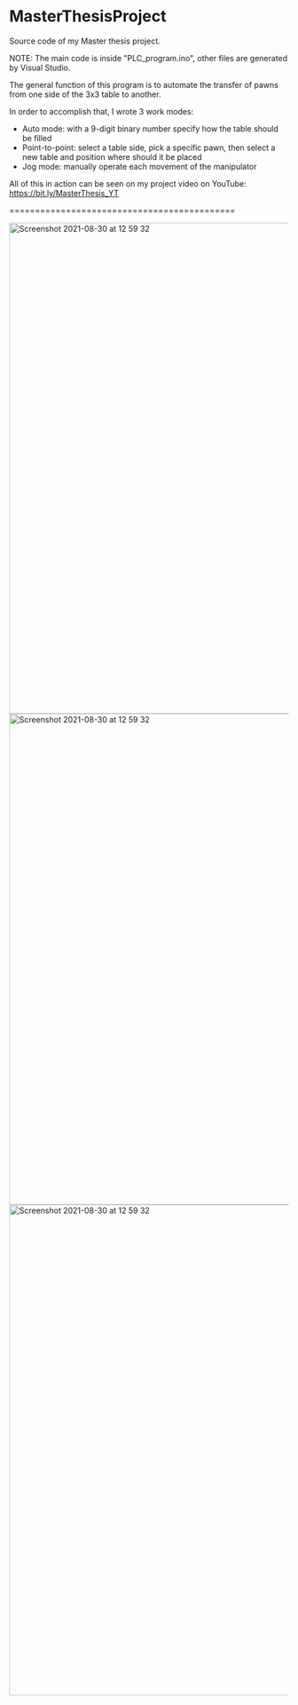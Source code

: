 # MasterThesisProject
Source code of my Master thesis project. 

NOTE: The main code is inside "PLC_program.ino", other files are generated by Visual Studio.

The general function of this program is to automate the transfer of pawns from one side of the 3x3 table to another. 

In order to accomplish that, I wrote 3 work modes:
  - Auto mode: with a 9-digit binary number specify how the table should be filled
  - Point-to-point: select a table side, pick a specific pawn, then select a new table and position where should it be placed
  - Jog mode: manually operate each movement of the manipulator


All of this in action can be seen on my project video on YouTube: https://bit.ly/MasterThesis_YT

============================================

<img width="884" alt="Screenshot 2021-08-30 at 12 59 32" src="https://user-images.githubusercontent.com/64714084/131329567-188ea319-da75-440b-aaec-e2d6e8b1d706.png">
<img width="884" alt="Screenshot 2021-08-30 at 12 59 32" src="https://user-images.githubusercontent.com/64714084/131329575-c545c213-88bd-4957-8574-36eb99333f20.jpeg">
<img width="884" alt="Screenshot 2021-08-30 at 12 59 32" src="https://user-images.githubusercontent.com/64714084/131329578-61ce931b-8187-443b-b367-a850d476edba.jpeg">

